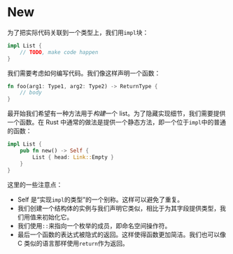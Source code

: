 # New

为了把实际代码关联到一个类型上，我们用`impl`块：

```rust
impl List {
    // TODO, make code happen
}
```

我们需要考虑如何编写代码。我们像这样声明一个函数：

```rust
fn foo(arg1: Type1, arg2: Type2) -> ReturnType {
    // body
}
```

最开始我们希望有一种方法用于*构建*一个 list。为了隐藏实现细节，我们需要提供一个函数。在 Rust 中通常的做法是提供一个静态方法，即一个位于`impl`中的普通的函数：

```rust
impl List {
    pub fn new() -> Self {
        List { head: Link::Empty }
    }
}
```

这里的一些注意点：

- Self 是“实现`impl`的类型”的一个别称。这样可以避免了重复。
- 我们创建一个结构体的实例与我们声明它类似，相比于为其字段提供类型，我们用值来初始化它。
- 我们使用`::`来指向一个枚举的成员，即命名空间操作符。
- 最后一个函数的表达式被隐式的返回。这样使得函数更加简洁。我们也可以像 C 类似的语言那样使用`return`作为返回。
